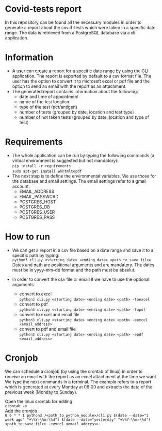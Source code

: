 # Covid-tests report

In this repository can be found all the necessary modules in order to generate a report about the covid-tests which were taken in a specific date range. The data is retrieved from a PostgreSQL database via a cli application.   


# Information

* A user can create a report for a specific date range by using the CLI application. The report is exported by default to a csv format file. The user has the option to convert it to microsoft excel or pdf file and the option to send an email with the report as an attachment.  
* The generated report contains information about the following:  
  * date and time of appointment  
  * name of the test location  
  * type of the test (pcr/antigen)  
  * number of tests (grouped by date, location and test type)  
  * number of not taken tests (grouped by date, location and type of test)  

# Requirements

* The whole application can be run by typing the following commands (a virtual environment is suggested but not mandatory):  
`pip install -r requirements`  
`sudo apt-get install wkhtmltopdf`   
* The next step is to define the environmental variables. We use those for the database and email settings. The email settings refer to a gmail account.  
  * EMAIL_ADDRESS  
  * EMAIL_PASSWORD  
  * POSTGRES_HOST  
  * POSTGRES_DB  
  * POSTGRES_USER  
  * POSTGRES_PASS  

# How to run

* We can get a report in a csv file based on a date range and save it to a specific path by typing:  
`python3 cli.py <starting date> <ending date> <path_to_save_file>`  
Dates and path are positional arguments and are mandatory. The dates must be in yyyy-mm-dd format and the path must be absolut.  

* In order to convert the csv file or email it we have to use the optional arguments  
  * convert to excel  
  `python3 cli.py <starting date> <ending date> <path> -toexcel`  
  * convert to pdf  
  `python3 cli.py <starting date> <ending date> <path> -topdf`  
  * convert to excel and email file  
  `python3 cli.py <starting date> <ending date> <path> -eexcel <email_address>`  
  * convert to pdf and email file  
  `python3 cli.py <starting date> <ending date> <path> -epdf <email_address>`  

# Cronjob

We can schedule a cronjob (by using the crontab of linux) in order to receive an email with the report as an excel attachment at the time we want. We type the next commands in a terminal. The example refers to a report which is generated at every Monday at 06:00 and extracts the data of the previous week (Monday to Sunday).  

Open the linux crontab for editing  
`crontab -e`  
Add the cronjob  
`0 6 * * 1 python3 /<path_to_python_module>/cli.py $(date --date="1 week ago" "+\%Y-\%m-\%d") $(date --date="yesterday" "+\%Y-\%m-\%d") <path_to_save_file> -eexcel <email_address>`  
